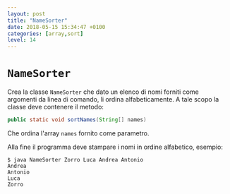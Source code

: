 ```yaml
---
layout: post
title: "NameSorter"
date: 2018-05-15 15:34:47 +0100
categories: [array,sort]
level: 14
---
```


# `NameSorter`

Crea la classe `NameSorter` che dato un elenco di nomi forniti come argomenti da linea di comando, li ordina alfabeticamente. A tale scopo la classe deve contenere il metodo:

~~~java
public static void sortNames(String[] names)
~~~

Che ordina l'array `names` fornito come parametro.

Alla fine il programma deve stampare i nomi in ordine alfabetico, esempio:

~~~
$ java NameSorter Zorro Luca Andrea Antonio
Andrea 
Antonio
Luca
Zorro
~~~
